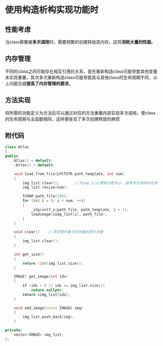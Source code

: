 # 使用构造析构实现功能时
## 性能考虑
当class需要被**多次调用**时，需要频繁的创建释放其内存，这将**消耗大量的性能**。

## 内存管理
不同的class之间可能存在相互引用的关系，首先重新构造class可能导致其他变量未实现重置，其次多次重新构造class可能导致其与其他class的生命周期不同，以上问题无疑**提高了内存管理的要求**。

## 方法实现
将所需的功能定义为方法后可以通过对应的方法重置内容实现多次调用，使class的生命周期与主函数相同，这样便省去了多次创建释放的麻烦

## 附代码
```C++
class Atlas
{
public:
	Atlas() = default;
	~Atlas() = default;

	void load_from_file(LPCTSTR path_template, int num)
	{
		img_list.clear();		//为img_list重新分配大小，避免多次调用中出现大小不匹配的情况
		img_list.resize(num);

		TCHAR path_file[256];
		for (int i = 0; i < num; ++i)
		{
			_stprintf_s(path_file, path_template, i + 1);
			loadimage(&img_list[i], path_file);
		}
	}

	void clear()	//清空图片集中已加载的图片对象
	{
		img_list.clear();
	}

	int get_size()
	{
		return (int)img_list.size();
	}

	IMAGE* get_image(int idx)
	{
		if (idx < 0 || idx >= img_list.size())
			return nullptr;
		return &img_list[idx];
	}

	void add_image(const IMAGE& img)
	{
		img_list.push_back(img);
	}

private:
	vector<IMAGE> img_list;
};
```
